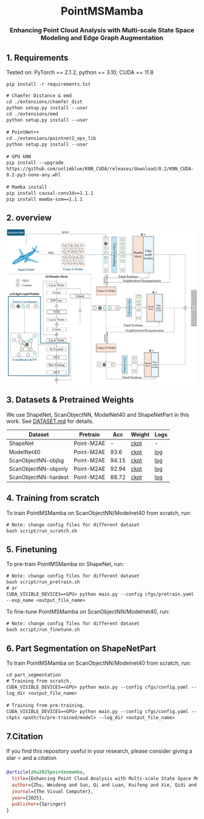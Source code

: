 <div align="center">
<h1>PointMSMamba</h1>
<h3>Enhancing Point Cloud Analysis with Multi-scale State Space Modeling and Edge Graph Augmentation</h3>
</div>


## 1. Requirements

Tested on:
PyTorch == 2.1.2;
python == 3.10;
CUDA == 11.8

```
pip install -r requirements.txt
```

```
# Chamfer Distance & emd
cd ./extensions/chamfer_dist
python setup.py install --user
cd ./extensions/emd
python setup.py install --user

# PointNet++
cd ./extensions/pointnet2_ops_lib
python setup.py install --user

# GPU kNN
pip install --upgrade https://github.com/unlimblue/KNN_CUDA/releases/download/0.2/KNN_CUDA-0.2-py3-none-any.whl

# Mamba install
pip install causal-conv1d==1.1.1
pip install mamba-ssm==1.1.1
```

## 2. overview

<div  align="center">    
 <img src="./figure/net.jpg" width = "888"  align=center />
</div>

## 3. Datasets & Pretrained Weights

We use ShapeNet, ScanObjectNN, ModelNet40 and ShapeNetPart in this work. See [DATASET.md](./DATASET.md) for details.

| Dataset             | Pretrain | Acc   | Weight | Logs |
|---------------------|----------|-------|--------|--------|
|ShapeNet             | Point-M2AE | - |[ckpt](https://drive.google.com/file/d/1HVndtEGcKnLl-v1da1NxV3LuA2me9jS8/view?usp=sharing)   |-   |
| ModelNet40          | Point-M2AE | 93.6 | [ckpt](https://drive.google.com/drive/folders/1z_0P1AtMjZykDyPU2Z6Aw2yArv8ClKYe?usp=sharing) | [log](https://drive.google.com/drive/folders/1z_0P1AtMjZykDyPU2Z6Aw2yArv8ClKYe?usp=sharing) |
| ScanObjectNN-objbg | Point-M2AE | 94.15 | [ckpt](https://drive.google.com/drive/folders/1EX9iOQId2ObLbKtXGC2JQTz5UfirAHLJ?usp=sharing) | [log](https://drive.google.com/drive/folders/1EX9iOQId2ObLbKtXGC2JQTz5UfirAHLJ?usp=sharing) |
| ScanObjectNN-objonly | Point-M2AE | 92.94 | [ckpt](https://drive.google.com/drive/folders/14wnIm7WW6K0y85HAolZIxgpm5DMtCN01?usp=sharing) | [log](https://drive.google.com/drive/folders/14wnIm7WW6K0y85HAolZIxgpm5DMtCN01?usp=sharing) |
| ScanObjectNN-hardest| Point-M2AE | 88.72 | [ckpt](https://drive.google.com/drive/folders/1iNWOwV-6IGcS8fIeVGwYZGd0W9Fu6RBV?usp=sharing) | [log](https://drive.google.com/drive/folders/1iNWOwV-6IGcS8fIeVGwYZGd0W9Fu6RBV?usp=sharing) |

## 4. Training from scratch

To train PointMSMamba on ScanObjectNN/Modelnet40 from scratch, run:

```
# Note: change config files for different dataset
bash script/run_scratch.sh
```

## 5. Finetuning
To pre-train PointMSMamba on ShapeNet, run:

```
# Note: change config files for different dataset
bash script/run_pretrain.sh
# or
CUDA_VISIBLE_DEVICES=<GPU> python main.py --config cfgs/pretrain.yaml --exp_name <output_file_name>
```

To fine-tune PointMSMamba on ScanObjectNN/Modelnet40, run:

```
# Note: change config files for different dataset
bash script/run_finetune.sh
```

## 6. Part Segmentation on ShapeNetPart

To train PointMSMamba on ScanObjectNN/Modelnet40 from scratch, run:

```
cd part_segmentation
# Training from scratch.
CUDA_VISIBLE_DEVICES=<GPU> python main.py --config cfgs/config.yaml --log_dir <output_file_name>

# Training from pre-training.
CUDA_VISIBLE_DEVICES=<GPU> python main.py --config cfgs/config.yaml --ckpts <path/to/pre-trained/model> --log_dir <output_file_name>
```

## 7.Citation

If you find this repository useful in your research, please consider giving a star ⭐ and a citation

```bibtex
@article{zhu2025pointmsmamba,
  title={Enhancing Point Cloud Analysis with Multi-scale State Space Modeling and Edge Graph Augmentation},
  author={Zhu, Weidong and Sun, Qi and Luan, Kuifeng and Xie, Qidi and Peng, Bangyu},
  journal={The Visual Computer},
  year={2025},
  publisher={Springer}
}
```


